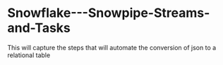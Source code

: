 # Snowflake---Snowpipe-Streams-and-Tasks
This will capture the steps that will automate the conversion of json to a relational table

